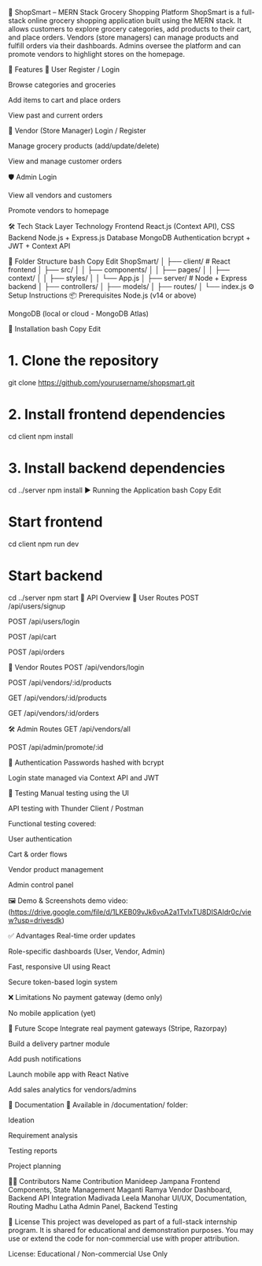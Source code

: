 🛒 ShopSmart – MERN Stack Grocery Shopping Platform
ShopSmart is a full-stack online grocery shopping application built using the MERN stack. It allows customers to explore grocery categories, add products to their cart, and place orders. Vendors (store managers) can manage products and fulfill orders via their dashboards. Admins oversee the platform and can promote vendors to highlight stores on the homepage.

🚀 Features
👤 User
Register / Login

Browse categories and groceries

Add items to cart and place orders

View past and current orders

🏪 Vendor (Store Manager)
Login / Register

Manage grocery products (add/update/delete)

View and manage customer orders

🛡️ Admin
Login

View all vendors and customers

Promote vendors to homepage

🛠️ Tech Stack
Layer	Technology
Frontend	React.js (Context API), CSS
Backend	Node.js + Express.js
Database	MongoDB
Authentication	bcrypt + JWT + Context API

📁 Folder Structure
bash
Copy
Edit
ShopSmart/
│
├── client/          # React frontend
│   ├── src/
│   │   ├── components/
│   │   ├── pages/
│   │   ├── context/
│   │   ├── styles/
│   │   └── App.js
│
├── server/          # Node + Express backend
│   ├── controllers/
│   ├── models/
│   ├── routes/
│   └── index.js
⚙️ Setup Instructions
📦 Prerequisites
Node.js (v14 or above)

MongoDB (local or cloud - MongoDB Atlas)

🧩 Installation
bash
Copy
Edit
# 1. Clone the repository
git clone https://github.com/yourusername/shopsmart.git

# 2. Install frontend dependencies
cd client
npm install

# 3. Install backend dependencies
cd ../server
npm install
▶️ Running the Application
bash
Copy
Edit
# Start frontend
cd client
npm run dev

# Start backend
cd ../server
npm start
🔌 API Overview
🧑 User Routes
POST /api/users/signup

POST /api/users/login

POST /api/cart

POST /api/orders

🏪 Vendor Routes
POST /api/vendors/login

POST /api/vendors/:id/products

GET /api/vendors/:id/products

GET /api/vendors/:id/orders

🛠 Admin Routes
GET /api/vendors/all

POST /api/admin/promote/:id

🔐 Authentication
Passwords hashed with bcrypt

Login state managed via Context API and JWT

🧪 Testing
Manual testing using the UI

API testing with Thunder Client / Postman

Functional testing covered:

User authentication

Cart & order flows

Vendor product management

Admin control panel

🖼 Demo & Screenshots
demo video:(https://drive.google.com/file/d/1LKEB09vJk6voA2a1TvIxTU8DISAIdr0c/view?usp=drivesdk)

✅ Advantages
Real-time order updates

Role-specific dashboards (User, Vendor, Admin)

Fast, responsive UI using React

Secure token-based login system

❌ Limitations
No payment gateway (demo only)

No mobile application (yet)

🌱 Future Scope
Integrate real payment gateways (Stripe, Razorpay)

Build a delivery partner module

Add push notifications

Launch mobile app with React Native

Add sales analytics for vendors/admins

📎 Documentation
📂 Available in /documentation/ folder:

Ideation

Requirement analysis

Testing reports

Project planning

👨‍💻 Contributors
Name	Contribution
Manideep Jampana	Frontend Components, State Management
Maganti Ramya	Vendor Dashboard, Backend API Integration
Madivada Leela Manohar	UI/UX, Documentation, Routing
Madhu Latha	Admin Panel, Backend Testing

📂 License
This project was developed as part of a full-stack internship program. It is shared for educational and demonstration purposes. You may use or extend the code for non-commercial use with proper attribution.

License: Educational / Non-commercial Use Only
